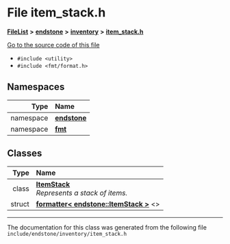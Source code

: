 

# File item\_stack.h



[**FileList**](files.md) **>** [**endstone**](dir_6cf277b678674f97c7a2b6b3b2447b33.md) **>** [**inventory**](dir_d1e84b530b14f41e8b6f5ec1b5dee76c.md) **>** [**item\_stack.h**](item__stack_8h.md)

[Go to the source code of this file](item__stack_8h_source.md)



* `#include <utility>`
* `#include <fmt/format.h>`













## Namespaces

| Type | Name |
| ---: | :--- |
| namespace | [**endstone**](namespaceendstone.md) <br> |
| namespace | [**fmt**](namespacefmt.md) <br> |


## Classes

| Type | Name |
| ---: | :--- |
| class | [**ItemStack**](classendstone_1_1ItemStack.md) <br>_Represents a stack of items._  |
| struct | [**formatter&lt; endstone::ItemStack &gt;**](structfmt_1_1formatter_3_01endstone_1_1ItemStack_01_4.md) &lt;&gt;<br> |



















































------------------------------
The documentation for this class was generated from the following file `include/endstone/inventory/item_stack.h`

